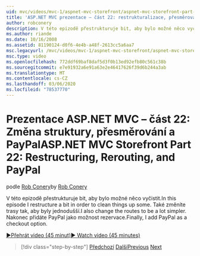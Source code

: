 ```yaml
---
uid: mvc/videos/mvc-1/aspnet-mvc-storefront/aspnet-mvc-storefront-part-22-restructuring-rerouting-and-paypal
title: 'ASP.NET MVC prezentace – část 22: restrukturalizace, přesměrování a PayPal | Microsoft Docs'
author: robconery
description: V této epizodě přestrukturuje bit, aby bylo možné něco vyčistit. Také změníte trasy tak, aby byly jednodušší. Nakonec přidáváte PayPal jako ožností rezervace...
ms.author: riande
ms.date: 10/16/2008
ms.assetid: 81190124-d0f6-4e4b-a48f-2613cc5a6aa7
msc.legacyurl: /mvc/videos/mvc-1/aspnet-mvc-storefront/aspnet-mvc-storefront-part-22-restructuring-rerouting-and-paypal
msc.type: video
ms.openlocfilehash: 772ddf69baf8daf5d3f0b13ed92efb80c561c38b
ms.sourcegitcommit: e7e91932a6e91a63e2e46417626f39d6b244a3ab
ms.translationtype: MT
ms.contentlocale: cs-CZ
ms.lasthandoff: 03/06/2020
ms.locfileid: "78537770"
---
```

# <a name="aspnet-mvc-storefront-part-22-restructuring-rerouting-and-paypal"></a><span data-ttu-id="66420-105">Prezentace ASP.NET MVC – část 22: Změna struktury, přesměrování a PayPal</span><span class="sxs-lookup"><span data-stu-id="66420-105">ASP.NET MVC Storefront Part 22: Restructuring, Rerouting, and PayPal</span></span>

<span data-ttu-id="66420-106">podle [Rob Conery](https://github.com/robconery)</span><span class="sxs-lookup"><span data-stu-id="66420-106">by [Rob Conery](https://github.com/robconery)</span></span>

<span data-ttu-id="66420-107">V této epizodě přestrukturuje bit, aby bylo možné něco vyčistit.</span><span class="sxs-lookup"><span data-stu-id="66420-107">In this episode I restructure a bit in order to clean things up some.</span></span> <span data-ttu-id="66420-108">Také změníte trasy tak, aby byly jednodušší.</span><span class="sxs-lookup"><span data-stu-id="66420-108">I also change the routes to be a lot simpler.</span></span> <span data-ttu-id="66420-109">Nakonec přidáte PayPal jako možnost rezervace.</span><span class="sxs-lookup"><span data-stu-id="66420-109">Finally, I add PayPal as a checkout option.</span></span>

[<span data-ttu-id="66420-110">&#9654;Přehrát video (45 minut)</span><span class="sxs-lookup"><span data-stu-id="66420-110">&#9654; Watch video (45 minutes)</span></span>](https://channel9.msdn.com/Blogs/ASP-NET-Site-Videos/aspnet-mvc-storefront-part-22-restructuring-rerouting-and-paypal)

> [!div class="step-by-step"]
> <span data-ttu-id="66420-111">[Předchozí](aspnet-mvc-storefront-part-21-order-manager-and-personalization.md)
> [Další](aspnet-mvc-storefront-part-23-getting-started-with-domain-driven-design.md)</span><span class="sxs-lookup"><span data-stu-id="66420-111">[Previous](aspnet-mvc-storefront-part-21-order-manager-and-personalization.md)
[Next](aspnet-mvc-storefront-part-23-getting-started-with-domain-driven-design.md)</span></span>

